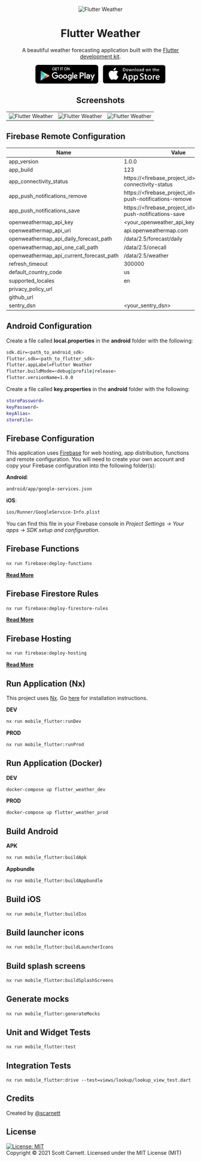 <p align="center">
  <img src="../../docs/images/logo.png" alt="Flutter Weather" width="200" />
</p>

<h1 align="center">Flutter Weather</h1>
<p align="center">A beautiful weather forecasting application built with the <a href="https://www.flutter.dev/" target="_blank">Flutter development kit</a>.</p>

<p align="center">
<a href="https://play.google.com/store/apps/details?id=io.flutter_weather.prod" target="_blank"><img src="../../docs/images/play_store.png" height="50" /></a>&nbsp;&nbsp;&nbsp;<a href="https://apps.apple.com/us/app/my-flutter-weather/id1550322379" target="_blank"><img src="../../docs/images/app_store.png"  height="50" /></a>
</p>

<h2 align="center">Screenshots</h2>
<table cellspacing="0" style="width:100%">
  <tbody>
    <tr>
      <td style="text-align:right"><img src="../../docs/images/screen1.png" alt="Flutter Weather" style="max-height:500px" /></td>
      <td style="text-align:center"><img src="../../docs/images/screen2.png" alt="Flutter Weather" style="max-height:500px" /></td>
      <td style="text-align:left"><img src="../../docs/images/screen3.png" alt="Flutter Weather" style="max-height:500px" /></td>
    </tr>
  </tbody>
</table>

## Firebase Remote Configuration

| Name                                     | Value                                                                | Optional |
|------------------------------------------|----------------------------------------------------------------------|----------|
| app_version                              | 1.0.0                                                                | No       |
| app_build                                | 123                                                                  | No       |
| app_connectivity_status                  | https://<firebase_project_id>.web.app/http-connectivity-status       | No       |
| app_push_notifications_remove            | https://<firebase_project_id>.web.app/http-push-notifications-remove | No       |
| app_push_notifications_save              | https://<firebase_project_id>.web.app/http-push-notifications-save   | No       |
| openweathermap_api_key                   | <your_openweather_api_key>                                           | No       |
| openweathermap_api_uri                   | api.openweathermap.com                                               | No       |
| openweathermap_api_daily_forecast_path   | /data/2.5/forecast/daily                                             | No       |
| openweathermap_api_one_call_path         | /data/2.5/onecall                                                    | No       |
| openweathermap_api_current_forecast_path | /data/2.5/weather                                                    | No       |
| refresh_timeout                          | 300000                                                               | No       |
| default_country_code                     | us                                                                   | No       |
| supported_locales                        | en                                                                   | No       |
| privacy_policy_url                       |                                                                      | Yes      |
| github_url                               |                                                                      | Yes      |
| sentry_dsn                               | <your_sentry_dsn>                                                    | Yes      |

## Android Configuration

Create a file called **local.properties** in the **android** folder with the following:
```bash
sdk.dir=<path_to_android_sdk>
flutter.sdk=<path_to_flutter_sdk>
flutter.appLabel=Flutter Weather
flutter.buildMode=<debug|profile|release>
flutter.versionName=1.0.0
```

Create a file called **key.properties** in the **android** folder with the following:
```bash
storePassword=
keyPassword=
keyAlias=
storeFile=
```

## Firebase Configuration

This application uses <a href="https://firebase.google.com/" target="_blank">Firebase</a> for web hosting, app distribution, functions and remote configuration. You will need to create your own account and copy your Firebase configuration into the following folder(s):

**Android**:
```bash
android/app/google-services.json
```

**iOS**:
```bash
ios/Runner/GoogleService-Info.plist
```

You can find this file in your Firebase console in *Project Settings -> Your apps -> SDK setup and configuration*.

## Firebase Functions
```bash
nx run firebase:deploy-functions
```
[**Read More**](../firebase/README.md)

## Firebase Firestore Rules
```bash
nx run firebase:deploy-firestore-rules
```
[**Read More**](../firebase/README.md)

## Firebase Hosting
```bash
nx run firebase:deploy-hosting
```
[**Read More**](../firebase/README.md)

## Run Application (Nx)
This project uses <a href="https://nx.dev" target="_blank">Nx</a>. Go [here](https://nx.dev/latest/angular/getting-started/cli-overview) for installation instructions.

**DEV**
```bash
nx run mobile_flutter:runDev
```

**PROD**
```bash
nx run mobile_flutter:runProd
```

## Run Application (Docker)

**DEV**
```bash
docker-compose up flutter_weather_dev
```

**PROD**
```bash
docker-compose up flutter_weather_prod
```

## Build Android
**APK**
```bash
nx run mobile_flutter:buildApk
```

**Appbundle**
```bash
nx run mobile_flutter:buildAppbundle
```

## Build iOS
```bash
nx run mobile_flutter:buildIos
```

## Build launcher icons

```bash
nx run mobile_flutter:buildLauncherIcons
```

## Build splash screens

```bash
nx run mobile_flutter:buildSplashScreens
```

## Generate mocks
```bash
nx run mobile_flutter:generateMocks
```

## Unit and Widget Tests
```bash
nx run mobile_flutter:test
```

## Integration Tests
```
nx run mobile_flutter:drive --test=views/lookup/lookup_view_test.dart
```

## Credits
Created by [@scarnett](https://github.com/scarnett/)

## License
[![License: MIT](https://img.shields.io/badge/License-MIT-yellow.svg)](https://opensource.org/licenses/MIT)  
Copyright &copy; 2021 Scott Carnett. Licensed under the MIT License (MIT)
